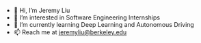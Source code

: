 - 👋 Hi, I’m Jeremy Liu
- 👀 I’m interested in Software Engineering Internships
- 🌱 I’m currently learning Deep Learning and Autonomous Driving
- 📫 Reach me at jeremyliu@berkeley.edu

<!---
jliu1118/jliu1118 is a ✨ special ✨ repository because its `README.md` (this file) appears on your GitHub profile.
You can click the Preview link to take a look at your changes.
--->
